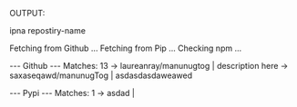 OUTPUT:



ipna repostiry-name



Fetching from Github ...
Fetching from Pip ...
Checking npm ...


--- Github --- 
Matches: 13
  -> laureanray/manunugtog | description here
  -> saxaseqawd/manunugTog | asdasdasdaweawed



--- Pypi ---
Matches: 1
  -> asdad |